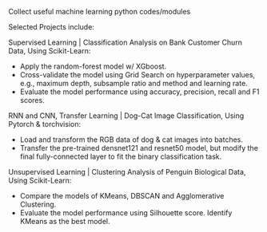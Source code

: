 Collect useful machine learning python codes/modules

Selected Projects include:

Supervised Learning | Classification Analysis on Bank Customer Churn Data, Using Scikit-Learn:
* Apply the random-forest model w/ XGboost.
* Cross-validate the model using Grid Search on hyperparameter values, e.g., maximum depth, subsample ratio and method and learning rate.
* Evaluate the model performance using accuracy, precision, recall and F1 scores.

RNN and CNN, Transfer Learning | Dog-Cat Image Classification, Using Pytorch & torchvision:
* Load and transform the RGB data of dog & cat images into batches.
* Transfer the pre-trained densnet121 and resnet50 model, but modify the final fully-connected layer to fit the binary classification task.

Unsupervised Learning | Clustering Analysis of Penguin Biological Data, Using Scikit-Learn:
* Compare the models of KMeans, DBSCAN and Agglomerative Clustering.
* Evaluate the model performance using Silhouette score. Identify KMeans as the best model.
